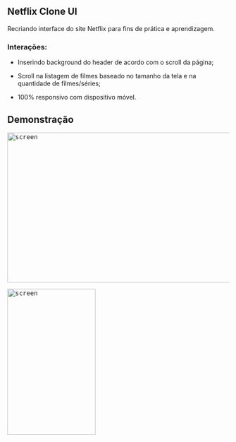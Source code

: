 ## Netflix Clone UI

Recriando interface do site Netflix para fins de prática e aprendizagem.

### Interações:
- Inserindo background do header de acordo com o scroll da página;

- Scroll na listagem de filmes baseado no tamanho da tela e na quantidade de filmes/séries;

- 100% responsivo com dispositivo móvel.

## Demonstração
<kbd><img src="https://github.com/viniciusmendite/PrintScreen/blob/master/clone-netflix/web.jpeg" alt="screen" width="720" height="340" /></kbd>

<kbd><img src="https://github.com/viniciusmendite/PrintScreen/blob/master/clone-netflix/mobile.jpeg" alt="screen" width="200" height="331" /></kbd>
